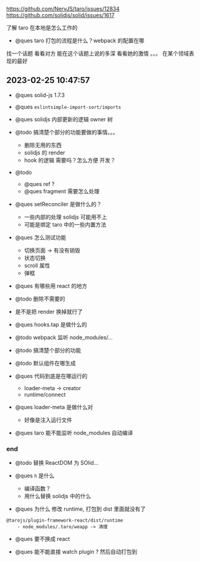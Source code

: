 https://github.com/NervJS/taro/issues/12834
https://github.com/solidjs/solid/issues/1617

了解 taro 在本地是怎么工作的

- @ques taro 打包的流程是什么？webpack 的配置在哪

找一个话题 看看对方 能在这个话题上说的多深 看看她的激情 。。。
在某个领域表现的最好

## 2023-02-25 10:47:57

- @ques solid-js 1.7.3

- @ques `eslintsimple-import-sort/imports`

- @ques solidjs 内部更新的逻辑 owner 树

- @todo 搞清楚个部分的功能要做的事情。。。

  - 删除无用的东西
  - solidjs 的 render
  - hook 的逻辑 需要吗？怎么方便 开发？

- @todo

  - @ques ref ?
  - @ques fragment 需要怎么处理

- @ques setReconciler 是做什么的？

  - 一些内部的处理 solidjs 可能用不上
  - 可能是绑定 taro 中的一些内置方法

- @ques 怎么测试功能

  - 切换页面 -> 有没有销毁
  - 状态切换
  - scroll 属性
  - 弹框

- @ques 有哪些用 react 的地方

- @todo 删除不需要的

- 是不是把 render 换掉就行了

- @ques hooks.tap 是做什么的

- @todo webpack 监听 node_modules/...

- @todo 搞清楚个部分的功能
- @todo 默认组件在哪生成

- @ques 代码到底是在哪运行的

  - loader-meta -> creator
  - runtime/connect

- @ques loader-meta 是做什么对

  - 好像是注入运行文件

- @ques taro 能不能监听 node_modules 自动编译

### end

- @todo 替换 ReactDOM 为 SOlid...

- @ques `h` 是什么

  - 编译函数？
  - 用什么替换 solidjs 中的什么

- @ques 为什么 修改 runtime, 打包到 dist 里面就没有了

```
@tarojs/plugin-framework-react/dist/runtime
    - node_modules/.taro/weapp -> 清理
```

- @ques 要不换成 react

- @ques 能不能直接 watch plugin ? 然后自动打包到

